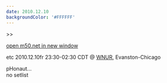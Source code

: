 ```yaml
---
date: 2010.12.10
backgroundColor: '#FFFFFF'
---
```


\>>

[open m50.net in new window  
](http://m50.net/)  

etc 2010.12.10fr 23:30-02:30 CDT @ [WNUR](http://www.wnur.org/), Evanston-Chicago  

pHonaut...  
no setlist